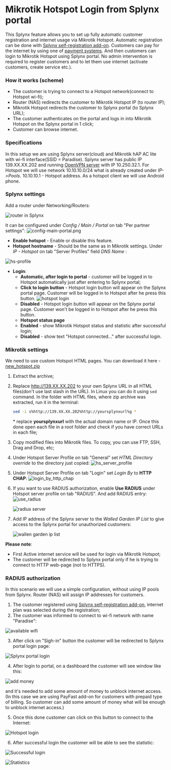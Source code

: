 Mikrotik Hotspot Login from Splynx portal
==========================================

This Splynx feature allows you to set up fully automatic customer registration and internet usage via Mikrotik Hotspot. Automatic registration can be done with [Splynx self-registration add-on](addons_modules/self_registration/self_registration.md). Customers can pay for the internet by using one of [payment systems](payment_systems/payment_systems.md). And then customers can login to Mikrotik Hotspot using Splynx portal. No admin intervention is required to register customers and to let them use internet (activate customers, create service etc.).

### How it works (scheme)

* The customer is trying to connect to a Hotspot network(connect to Hotspot wi-fi);
* Router (NAS) redirects the customer to Mikrotik Hotspot IP (to router IP);
* Mikrotik Hotspot redirects the customer to Splynx portal (to Splynx URL);
* The customer authenticates on the portal and logs in into Mikrotik Hotspot on the Splynx portal in 1 click;
* Customer can browse internet.

### Specifications

In this setup we are using Splynx server(cloud) and Mikrotik hAP AC lite with wi-fi interface(SSID = Paradise).
Splynx server has public IP 139.XX.XX.202 and running [OpenVPN server](../../../configuration/tools/VPN/openvpn.md) with IP 10.250.32.1. For Hotspot we will use network 10.10.10.0/24 what is already created under *IP->Pools*.
10.10.10.1 - Hotspot address. As a hotspot client we will use Android phone.


### Splynx settings

Add a router under Networking/Routers:

![router in Splynx](router_in_splynx.png)


It can be configured under _Config / Main / Portal_ on tab "Per partner settings":
![config-main-portal.png](config-main-portal.png)

* **Enable hotspot** - Enable or disable this feature.
* **Hotspot hostname** - Should be the same as in Mikrotik settings. Under *IP - Hotspot* on tab  "Server Profiles" field _DNS Name_ :

![hs-profile](hs_dns_name.png)

* **Login**:
  * **Automatic, after login to portal** - customer will be logged in to Hotspot automatically just after entering to Splynx portal;
  * **Click to login button** - Hotspot login button will appear on the Splynx portal page. Customer will be logged in to Hotspot after he press this button.
  ![hotspot login](mobile3.jpeg)
  * **Disabled** - Hotspot login button will appear on the Splynx portal page. Customer won't be logged in to Hotspot after he press this button.
  * **Hotspot status page**
  * **Enabled** - show Mikrotik Hotspot status and statistic after successful login;
  * **Disabled** - show text "Hotspot connected..." after successful login.

### Mikrotik settings

We need to use custom Hotspot HTML pages. You can download it here - [new_hotspot.zip](networking/authentication_users/mikrotik_hotspot_from_portal/splynx-hotspot.zip)

1. Extract the archive;

2. Replace http://139.XX.XX.202 to your own Splynx URL in all HTML files(don't use last slash in the URL). In Linux you can do it using `sed` command. In the folder with HTML files, where zip archive was extracted, run it in the terminal:
    ```bash
    sed -i s%http://139.XX.XX.202%http://yoursplynxurl%g *
    ```
    \* replace **yoursplynxurl** with the actual domain name or IP. Once this done open each file in a root folder and check if you have correct URLs in each file;

3. Copy modified files into Mikrotik files. To copy, you can use FTP, SSH, Drag and Drop, etc;

4. Under Hotspot Server Profile on tab "General" set *HTML Directory override* to the directory just copied:
   ![hs_server_profile](hotspot_server_profile.png)

5. Under Hotspot Server Profile on tab "Login" set *Login By* to **HTTP CHAP**:
   ![login_by_http_chap](http_chap.png)

6. If you want to use RADIUS authorization, enable **Use RADIUS** under Hotspot server profile on tab "RADIUS". And add RADIUS entry:
   ![use_radius](radius.png)

   ![radius server](radis_server.png)

7. Add IP address of the Splynx server to the *Walled Garden IP List* to give access to the Splynx portal for unauthorized customers:

   ![wallen garden ip list](wallen_gardne_ip_list.png)

**Please note**:
* First Active internet service will be used for login via Mikrotik Hotspot;
* The customer will be redirected to Splynx portal only if he is trying to connect to HTTP web-page (not to HTTPS).


### RADIUS authorization

In this scenario we will use a simple configuration, without using IP pools from Splynx. Router (NAS) will assign IP addresses for customers.

1. The customer registered using [Splynx self-registration add-on](addons_modules/self_registration/self_registration.md), internet plan was selected during the registration;
2. The customer was informed to connect to wi-fi network with name "Paradise":

![available wifi](mobile1.jpeg)

3. After click on "Sigh-in" button the customer will be redirected to Splynx portal login page:

![Splynx portal login](mobile2.jpeg)

4. After login to portal, on a dashboard the customer will see window like this:

![add money](add_money.png)

and it's needed to add some amount of money to unblock internet access. (In this case we are using PayFast add-on for customers with prepaid type of billing. So customer can add some amount of money what will be enough to unblock internet access.)

5. Once this done customer can click on this button to connect to the Internet:

![Hotspot login](mobile3.jpeg)

6. After successful login the customer will be able to see the statistic:

![Successful login](mobile5.jpeg)


![Statistics](mobile4.jpeg)
